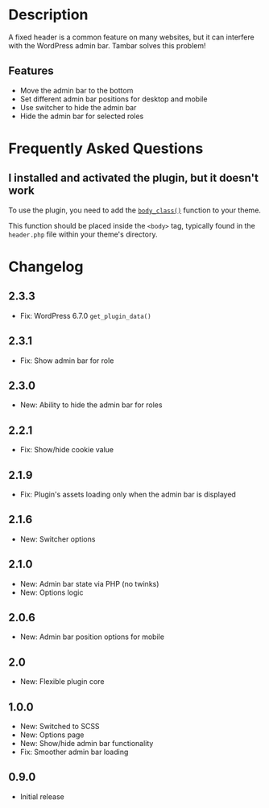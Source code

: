 # Description

A fixed header is a common feature on many websites, but it can interfere with the WordPress admin bar. Tambar solves this problem!

## Features

* Move the admin bar to the bottom
* Set different admin bar positions for desktop and mobile
* Use switcher to hide the admin bar
* Hide the admin bar for selected roles

# Frequently Asked Questions

## I installed and activated the plugin, but it doesn't work

To use the plugin, you need to add the [`body_class()`](https://developer.wordpress.org/reference/functions/body_class/) function to your theme.

This function should be placed inside the `<body>` tag, typically found in the `header.php` file within your theme's directory.

# Changelog

## 2.3.3
* Fix: WordPress 6.7.0 `get_plugin_data()` 

## 2.3.1
* Fix: Show admin bar for role

## 2.3.0
* New: Ability to hide the admin bar for roles

## 2.2.1
* Fix: Show/hide cookie value

## 2.1.9
* Fix: Plugin's assets loading only when the admin bar is displayed

## 2.1.6
* New: Switcher options

## 2.1.0
* New: Admin bar state via PHP (no twinks)
* New: Options logic

## 2.0.6
* New: Admin bar position options for mobile

## 2.0
* New: Flexible plugin core

## 1.0.0
* New: Switched to SCSS
* New: Options page
* New: Show/hide admin bar functionality
* Fix: Smoother admin bar loading

## 0.9.0
* Initial release